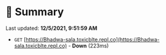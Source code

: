 # 📖 Summary
Last updated: **12/5/2021, 9:51:59 AM**

- `GET` [https://Bhadwa-sala.toxicblte.repl.co](https://Bhadwa-sala.toxicblte.repl.co) - **Down** (223ms)
